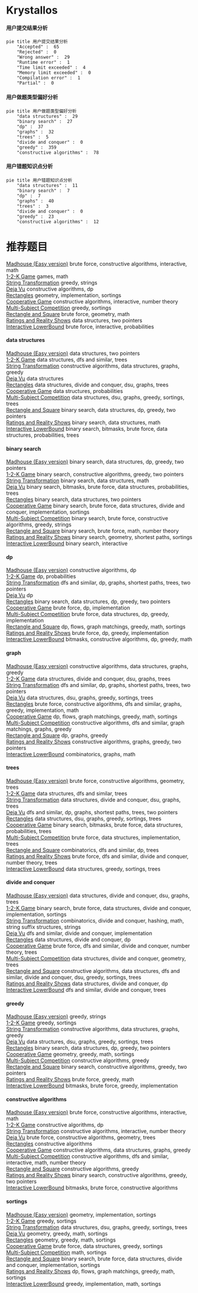 # Krystallos
<!-- tabs:start -->
#### **用户提交结果分析**

```mermaid
pie title 用户提交结果分析
    "Accepted" :  65
    "Rejected" :  0
    "Wrong answer" :  29
    "Runtime error" :  1
    "Time limit exceeded" :  4
    "Memory limit exceeded" :  0
    "Compilation error" :  1
    "Partial" :  0
```
#### **用户做题类型偏好分析**

```mermaid
pie title 用户做题类型偏好分析
    "data structures" :  29
    "binary search" :  27
    "dp" :  37
    "graphs" :  32
    "trees" :  5
    "divide and conquer" :  0
    "greedy" :  359
    "constructive algorithms" :  78
```
#### **用户错题知识点分析**

```mermaid
pie title 用户错题知识点分析
    "data structures" :  11
    "binary search" :  7
    "dp" :  7
    "graphs" :  40
    "trees" :  3
    "divide and conquer" :  0
    "greedy" :  23
    "constructive algorithms" :  12
```
<!-- tabs:end -->
# 推荐题目
[Madhouse (Easy version)](http://codeforces.com/problemset/problem/1286/C1)		brute force,
                        constructive algorithms,
                        interactive,
                        math		  
[1-2-K Game](http://codeforces.com/problemset/problem/1194/D)		games,
                        math		  
[String Transformation](http://codeforces.com/problemset/problem/946/C)		greedy,
                        strings		  
[Deja Vu](http://codeforces.com/problemset/problem/331/E2)		constructive algorithms,
                        dp		  
[Rectangles](http://codeforces.com/problemset/problem/1028/C)		geometry,
                        implementation,
                        sortings		  
[Cooperative Game](https://codeforces.com/contest/1138/problem/F)		constructive algorithms,
                        interactive,
                        number theory		  
[Multi-Subject Competition](http://codeforces.com/problemset/problem/1082/C)		greedy,
                        sortings		  
[Rectangle and Square](https://codeforces.com/contest/136/problem/D)		brute force,
                        geometry,
                        math		  
[Ratings and Reality Shows](http://codeforces.com/problemset/problem/887/D)		data structures,
                        two pointers		  
[Interactive LowerBound](http://codeforces.com/problemset/problem/843/B)		brute force,
                        interactive,
                        probabilities		  
<!-- tabs:start -->
#### **data structures**
[Madhouse (Easy version)](http://codeforces.com/problemset/problem/887/D)		data structures,
                        two pointers		  
[1-2-K Game](http://codeforces.com/problemset/problem/383/C)		data structures,
                        dfs and similar,
                        trees		  
[String Transformation](http://codeforces.com/problemset/problem/1041/E)		constructive algorithms,
                        data structures,
                        graphs,
                        greedy		  
[Deja Vu](http://codeforces.com/problemset/problem/765/F)		data structures		  
[Rectangles](http://codeforces.com/problemset/problem/1217/F)		data structures,
                        divide and conquer,
                        dsu,
                        graphs,
                        trees		  
[Cooperative Game](http://codeforces.com/problemset/problem/896/C)		data structures,
                        probabilities		  
[Multi-Subject Competition](http://codeforces.com/problemset/problem/1408/E)		data structures,
                        dsu,
                        graphs,
                        greedy,
                        sortings,
                        trees		  
[Rectangle and Square](http://codeforces.com/problemset/problem/1492/C)		binary search,
                        data structures,
                        dp,
                        greedy,
                        two pointers		  
[Ratings and Reality Shows](http://codeforces.com/problemset/problem/1490/G)		binary search,
                        data structures,
                        math		  
[Interactive LowerBound](http://codeforces.com/problemset/problem/1479/D)		binary search,
                        bitmasks,
                        brute force,
                        data structures,
                        probabilities,
                        trees		  
#### **binary search**
[Madhouse (Easy version)](http://codeforces.com/problemset/problem/1492/C)		binary search,
                        data structures,
                        dp,
                        greedy,
                        two pointers		  
[1-2-K Game](http://codeforces.com/problemset/problem/1463/D)		binary search,
                        constructive algorithms,
                        greedy,
                        two pointers		  
[String Transformation](http://codeforces.com/problemset/problem/1490/G)		binary search,
                        data structures,
                        math		  
[Deja Vu](http://codeforces.com/problemset/problem/1479/D)		binary search,
                        bitmasks,
                        brute force,
                        data structures,
                        probabilities,
                        trees		  
[Rectangles](http://codeforces.com/problemset/problem/1436/E)		binary search,
                        data structures,
                        two pointers		  
[Cooperative Game](http://codeforces.com/problemset/problem/1461/D)		binary search,
                        brute force,
                        data structures,
                        divide and conquer,
                        implementation,
                        sortings		  
[Multi-Subject Competition](http://codeforces.com/problemset/problem/1493/C)		binary search,
                        brute force,
                        constructive algorithms,
                        greedy,
                        strings		  
[Rectangle and Square](http://codeforces.com/problemset/problem/1487/D)		binary search,
                        brute force,
                        math,
                        number theory		  
[Ratings and Reality Shows](http://codeforces.com/problemset/problem/1486/B)		binary search,
                        geometry,
                        shortest paths,
                        sortings		  
[Interactive LowerBound](http://codeforces.com/problemset/problem/1486/C1)		binary search,
                        interactive		  
#### **dp**
[Madhouse (Easy version)](http://codeforces.com/problemset/problem/331/E2)		constructive algorithms,
                        dp		  
[1-2-K Game](http://codeforces.com/problemset/problem/464/D)		dp,
                        probabilities		  
[String Transformation](http://codeforces.com/problemset/problem/14/D)		dfs and similar,
                        dp,
                        graphs,
                        shortest paths,
                        trees,
                        two pointers		  
[Deja Vu](http://codeforces.com/problemset/problem/41/D)		dp		  
[Rectangles](http://codeforces.com/problemset/problem/1492/C)		binary search,
                        data structures,
                        dp,
                        greedy,
                        two pointers		  
[Cooperative Game](https://codeforces.com/contest/1457/problem/C)		brute force,
                        dp,
                        implementation		  
[Multi-Subject Competition](http://codeforces.com/problemset/problem/1491/C)		brute force,
                        data structures,
                        dp,
                        greedy,
                        implementation		  
[Rectangle and Square](http://codeforces.com/problemset/problem/1437/C)		dp,
                        flows,
                        graph matchings,
                        greedy,
                        math,
                        sortings		  
[Ratings and Reality Shows](http://codeforces.com/problemset/problem/1499/B)		brute force,
                        dp,
                        greedy,
                        implementation		  
[Interactive LowerBound](http://codeforces.com/problemset/problem/1491/D)		bitmasks,
                        constructive algorithms,
                        dp,
                        greedy,
                        math		  
#### **graph**
[Madhouse (Easy version)](http://codeforces.com/problemset/problem/1041/E)		constructive algorithms,
                        data structures,
                        graphs,
                        greedy		  
[1-2-K Game](http://codeforces.com/problemset/problem/1217/F)		data structures,
                        divide and conquer,
                        dsu,
                        graphs,
                        trees		  
[String Transformation](http://codeforces.com/problemset/problem/14/D)		dfs and similar,
                        dp,
                        graphs,
                        shortest paths,
                        trees,
                        two pointers		  
[Deja Vu](http://codeforces.com/problemset/problem/1408/E)		data structures,
                        dsu,
                        graphs,
                        greedy,
                        sortings,
                        trees		  
[Rectangles](http://codeforces.com/problemset/problem/1487/C)		brute force,
                        constructive algorithms,
                        dfs and similar,
                        graphs,
                        greedy,
                        implementation,
                        math		  
[Cooperative Game](http://codeforces.com/problemset/problem/1437/C)		dp,
                        flows,
                        graph matchings,
                        greedy,
                        math,
                        sortings		  
[Multi-Subject Competition](http://codeforces.com/problemset/problem/1470/D)		constructive algorithms,
                        dfs and similar,
                        graph matchings,
                        graphs,
                        greedy		  
[Rectangle and Square](http://codeforces.com/problemset/problem/1476/C)		dp,
                        graphs,
                        greedy		  
[Ratings and Reality Shows](http://codeforces.com/problemset/problem/1304/D)		constructive algorithms,
                        graphs,
                        greedy,
                        two pointers		  
[Interactive LowerBound](http://codeforces.com/problemset/problem/1475/C)		combinatorics,
                        graphs,
                        math		  
#### **trees**
[Madhouse (Easy version)](http://codeforces.com/problemset/problem/452/B)		brute force,
                        constructive algorithms,
                        geometry,
                        trees		  
[1-2-K Game](http://codeforces.com/problemset/problem/383/C)		data structures,
                        dfs and similar,
                        trees		  
[String Transformation](http://codeforces.com/problemset/problem/1217/F)		data structures,
                        divide and conquer,
                        dsu,
                        graphs,
                        trees		  
[Deja Vu](http://codeforces.com/problemset/problem/14/D)		dfs and similar,
                        dp,
                        graphs,
                        shortest paths,
                        trees,
                        two pointers		  
[Rectangles](http://codeforces.com/problemset/problem/1408/E)		data structures,
                        dsu,
                        graphs,
                        greedy,
                        sortings,
                        trees		  
[Cooperative Game](http://codeforces.com/problemset/problem/1479/D)		binary search,
                        bitmasks,
                        brute force,
                        data structures,
                        probabilities,
                        trees		  
[Multi-Subject Competition](http://codeforces.com/problemset/problem/1511/C)		brute force,
                        data structures,
                        implementation,
                        trees		  
[Rectangle and Square](http://codeforces.com/problemset/problem/1499/F)		combinatorics,
                        dfs and similar,
                        dp,
                        trees		  
[Ratings and Reality Shows](http://codeforces.com/problemset/problem/1491/E)		brute force,
                        dfs and similar,
                        divide and conquer,
                        number theory,
                        trees		  
[Interactive LowerBound](http://codeforces.com/problemset/problem/1466/D)		data structures,
                        greedy,
                        sortings,
                        trees		  
#### **divide and conquer**
[Madhouse (Easy version)](http://codeforces.com/problemset/problem/1217/F)		data structures,
                        divide and conquer,
                        dsu,
                        graphs,
                        trees		  
[1-2-K Game](http://codeforces.com/problemset/problem/1461/D)		binary search,
                        brute force,
                        data structures,
                        divide and conquer,
                        implementation,
                        sortings		  
[String Transformation](http://codeforces.com/problemset/problem/1466/G)		combinatorics,
                        divide and conquer,
                        hashing,
                        math,
                        string suffix structures,
                        strings		  
[Deja Vu](http://codeforces.com/problemset/problem/1490/D)		dfs and similar,
                        divide and conquer,
                        implementation		  
[Rectangles](https://codeforces.com/contest/1483/problem/C)		data structures,
                        divide and conquer,
                        dp		  
[Cooperative Game](http://codeforces.com/problemset/problem/1491/E)		brute force,
                        dfs and similar,
                        divide and conquer,
                        number theory,
                        trees		  
[Multi-Subject Competition](http://codeforces.com/problemset/problem/1303/G)		data structures,
                        divide and conquer,
                        geometry,
                        trees		  
[Rectangle and Square](http://codeforces.com/problemset/problem/1494/D)		constructive algorithms,
                        data structures,
                        dfs and similar,
                        divide and conquer,
                        dsu,
                        greedy,
                        sortings,
                        trees		  
[Ratings and Reality Shows](http://codeforces.com/problemset/problem/1482/E)		data structures,
                        divide and conquer,
                        dp		  
[Interactive LowerBound](http://codeforces.com/problemset/problem/566/C)		dfs and similar,
                        divide and conquer,
                        trees		  
#### **greedy**
[Madhouse (Easy version)](http://codeforces.com/problemset/problem/946/C)		greedy,
                        strings		  
[1-2-K Game](http://codeforces.com/problemset/problem/1082/C)		greedy,
                        sortings		  
[String Transformation](http://codeforces.com/problemset/problem/1041/E)		constructive algorithms,
                        data structures,
                        graphs,
                        greedy		  
[Deja Vu](http://codeforces.com/problemset/problem/1408/E)		data structures,
                        dsu,
                        graphs,
                        greedy,
                        sortings,
                        trees		  
[Rectangles](http://codeforces.com/problemset/problem/1492/C)		binary search,
                        data structures,
                        dp,
                        greedy,
                        two pointers		  
[Cooperative Game](https://codeforces.com/contest/1496/problem/C)		geometry,
                        greedy,
                        math,
                        sortings		  
[Multi-Subject Competition](http://codeforces.com/problemset/problem/1493/A)		constructive algorithms,
                        greedy		  
[Rectangle and Square](http://codeforces.com/problemset/problem/1463/D)		binary search,
                        constructive algorithms,
                        greedy,
                        two pointers		  
[Ratings and Reality Shows](http://codeforces.com/problemset/problem/1462/C)		brute force,
                        greedy,
                        math		  
[Interactive LowerBound](http://codeforces.com/problemset/problem/1494/B)		bitmasks,
                        brute force,
                        greedy,
                        implementation		  
#### **constructive algorithms**
[Madhouse (Easy version)](http://codeforces.com/problemset/problem/1286/C1)		brute force,
                        constructive algorithms,
                        interactive,
                        math		  
[1-2-K Game](http://codeforces.com/problemset/problem/331/E2)		constructive algorithms,
                        dp		  
[String Transformation](https://codeforces.com/contest/1138/problem/F)		constructive algorithms,
                        interactive,
                        number theory		  
[Deja Vu](http://codeforces.com/problemset/problem/452/B)		brute force,
                        constructive algorithms,
                        geometry,
                        trees		  
[Rectangles](http://codeforces.com/problemset/problem/720/C)		constructive algorithms		  
[Cooperative Game](http://codeforces.com/problemset/problem/1041/E)		constructive algorithms,
                        data structures,
                        graphs,
                        greedy		  
[Multi-Subject Competition](http://codeforces.com/problemset/problem/1404/D)		constructive algorithms,
                        dfs and similar,
                        interactive,
                        math,
                        number theory		  
[Rectangle and Square](http://codeforces.com/problemset/problem/1493/A)		constructive algorithms,
                        greedy		  
[Ratings and Reality Shows](http://codeforces.com/problemset/problem/1463/D)		binary search,
                        constructive algorithms,
                        greedy,
                        two pointers		  
[Interactive LowerBound](https://codeforces.com/contest/1456/problem/B)		bitmasks,
                        brute force,
                        constructive algorithms		  
#### **sortings**
[Madhouse (Easy version)](http://codeforces.com/problemset/problem/1028/C)		geometry,
                        implementation,
                        sortings		  
[1-2-K Game](http://codeforces.com/problemset/problem/1082/C)		greedy,
                        sortings		  
[String Transformation](http://codeforces.com/problemset/problem/1408/E)		data structures,
                        dsu,
                        graphs,
                        greedy,
                        sortings,
                        trees		  
[Deja Vu](https://codeforces.com/contest/1496/problem/C)		geometry,
                        greedy,
                        math,
                        sortings		  
[Rectangles](http://codeforces.com/problemset/problem/1495/A)		geometry,
                        greedy,
                        math,
                        sortings		  
[Cooperative Game](http://codeforces.com/problemset/problem/1497/A)		brute force,
                        data structures,
                        greedy,
                        sortings		  
[Multi-Subject Competition](http://codeforces.com/problemset/problem/1427/A)		math,
                        sortings		  
[Rectangle and Square](http://codeforces.com/problemset/problem/1461/D)		binary search,
                        brute force,
                        data structures,
                        divide and conquer,
                        implementation,
                        sortings		  
[Ratings and Reality Shows](http://codeforces.com/problemset/problem/1437/C)		dp,
                        flows,
                        graph matchings,
                        greedy,
                        math,
                        sortings		  
[Interactive LowerBound](http://codeforces.com/problemset/problem/1473/A)		greedy,
                        implementation,
                        math,
                        sortings		  
<!-- tabs:end -->
